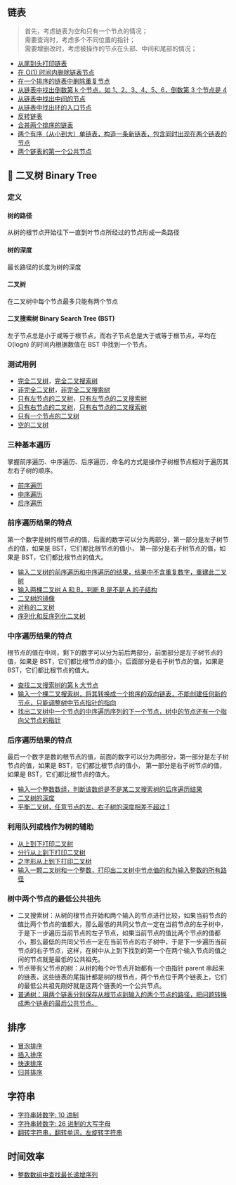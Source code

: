 ## 链表
> 首先，考虑链表为空和只有一个节点的情况；<br>
> 需要查询时，考虑多个不同位置的指针；<br>
> 需要增删改时，考虑被操作的节点在头部、中间和尾部的情况；<br>
- [从尾到头打印链表](data_structure_linklist.cpp#L71)
- [在 O(1) 时间内删除链表节点](data_structure_linklist.cpp#L135)
- [在一个排序的链表中删除重复节点](data_structure_linklist.cpp#L164)
- [从链表中找出倒数第 k 个节点，如 1、2、3、4、5、6，倒数第 3 个节点是 4](data_structure_linklist.cpp#L195)
- [从链表中找出中间的节点](data_structure_linklist.cpp#L96)
- [从链表中找出环的入口节点](data_structure_linklist.cpp#L214)
- [反转链表](data_structure_linklist.cpp#L254)
- [合并两个排序的链表](data_structure_linklist.cpp#L272)
- [两个有序（从小到大）单链表，构造一条新链表，包含同时出现在两个链表的节点](data_structure_linklist.cpp#L108)
- [两个链表的第一个公共节点](data_structure_linklist.cpp#L299)

## 🌲 二叉树 Binary Tree

### 定义

#### 树的路径

从树的根节点开始往下一直到叶节点所经过的节点形成一条路径

#### 树的深度

最长路径的长度为树的深度

#### 二叉树

在二叉树中每个节点最多只能有两个节点

#### 二叉搜索树 Binary Search Tree (BST)

左子节点总是小于或等于根节点，而右子节点总是大于或等于根节点，平均在 O(logn) 的时间内根据数值在 BST 中找到一个节点。

### 测试用例

- [完全二叉树](Google_tests/CompleteBinaryTreeTest.cpp)，[完全二叉搜索树](Google_tests/CompleteBSTTest.cpp)
- [非完全二叉树](Google_tests/NonCompleteBinaryTreeTest.cpp)，[非完全二叉搜索树](Google_tests/NonCompleteBSTTest.cpp)
- [只有左节点的二叉树](Google_tests/OnlyLeftNodeBinaryTreeTest.cpp)，[只有左节点的二叉搜索树](Google_tests/OnlyLeftNodeBSTTest.cpp)
- [只有右节点的二叉树](Google_tests/OnlyRightNodeBinaryTreeTest.cpp)，[只有右节点的二叉搜索树](Google_tests/OnlyRightNodeBSTTest.cpp)
- [只有一个节点的二叉树](Google_tests/OneNodeBinaryTreeTest.cpp)
- [空的二叉树](Google_tests/EmptyBinaryTreeTest.cpp)

### 三种基本遍历

掌握前序遍历、中序遍历、后序遍历，命名的方式是操作子树根节点相对于遍历其左右子树的顺序。

- [前序遍历](BinaryTree/binary_tree.cpp)
- [中序遍历](BinaryTree/binary_tree.cpp)
- [后序遍历](BinaryTree/binary_tree.cpp)

### 前序遍历结果的特点

第一个数字是树的根节点的值，后面的数字可以分为两部分，第一部分是左子树节点的值，如果是 BST，它们都比根节点的值小，
第一部分是右子树节点的值，如果是 BST，它们都比根节点的值大。

- [输入二叉树的前序遍历和中序遍历的结果，结果中不含重复数字，重建此二叉树](BinaryTree/construct_binary_tree_with_preorder_inorder_walk_result.cpp)
- [输入两棵二叉树 A 和 B，判断 B 是不是 A 的子结构](BinaryTree/binary_tree_contain_sub_tree.cpp)
- [二叉树的镜像](BinaryTree/mirror_binary_tree.cpp)
- [对称的二叉树](BinaryTree/binary_tree_is_symmetrical.cpp)
- [序列化和反序列化二叉树](BinaryTree/serialize_binary_tree.cpp)

### 中序遍历结果的特点

根节点的值在中间，剩下的数字可以分为前后两部分，前面部分是左子树节点的值，如果是 BST，它们都比根节点的值小，后面部分是右子树节点的值，如果是 BST，它们都比根节点的值大。

- [查找二叉搜索树的第 k 大节点](BinaryTree/find_kth_node_in_bst.cpp)
- [输入一个棵二叉搜索树，将其转换成一个排序的双向链表，不能创建任何新的节点，只能调整树中节点指针的指向](BinaryTree/bst_to_link_list.cpp)
- [找出二叉树中一个节点的中序遍历序列的下一个节点，树中的节点还有一个指向父节点的指针](BinaryTree/get_binary_tree_inorder_walk_next.cpp)

### 后序遍历结果的特点

最后一个数字是数的根节点的值，前面的数字可以分为两部分，第一部分是左子树节点的值，如果是 BST，它们都比根节点的值小，
第一部分是右子树节点的值，如果是 BST，它们都比根节点的值大。

- [输入一个整数数组，判断该数组是不是某二叉搜索树的后序遍历结果](BinaryTree/is_postorder_sequence_of_bst.cpp)
- [二叉树的深度](BinaryTree/binary_tree_depth.cpp)
- [平衡二叉树，任意节点的左、右子树的深度相差不超过 1](BinaryTree/binary_tree_is_balance.cpp)

### 利用队列或栈作为树的辅助

- [从上到下打印二叉树](BinaryTree/top_to_bottom_binary_tree_walk.cpp)
- [分行从上到下打印二叉树](BinaryTree/top_to_bottom_binary_tree_walk.cpp)
- [之字形从上到下打印二叉树](BinaryTree/top_to_bottom_binary_tree_walk.cpp)
- [输入一颗二叉树和一个整数，打印出二叉树中节点值的和为输入整数的所有路径](BinaryTree/find_summary_path_in_binary_tree.cpp)

### 树中两个节点的最低公共祖先

- 二叉搜索树：从树的根节点开始和两个输入的节点进行比较，如果当前节点的值比两个节点的值都大，那么最低的共同父节点一定在当前节点的左子树中，于是下一步遍历当前节点的左子节点，如果当前节点的值比两个节点的值都小，那么最低的共同父节点一定在当前节点的右子树中，于是下一步遍历当前节点的右子节点，这样，在树中从上到下找到的第一个在两个输入节点的值之间的节点就是最低的公共祖先。
- 节点带有父节点的树：从树的每个叶节点开始都有一个由指针 parent 串起来的链表，这些链表的尾指针都是树的根节点，两个节点位于两个链表上，它们的最低公共祖先刚好就是这两个链表的一个公共节点。
- [普通树：用两个链表分别保存从根节点到输入的两个节点的路径，把问题转换成两个链表的最后公共节点。](Tree/get_tree_last_common_parent.cpp)

## 排序
- [冒泡排序](sort.cpp#L23)
- [插入排序](sort.cpp#L50)
- [快速排序](sort.cpp#L87)
- [归并排序](sort.cpp#L138)

## 字符串
- [字符串转数字: 10 进制](data_structure_string.cpp#L52)
- [字符串转数字: 26 进制的大写字母](data_structure_string.cpp#L57)
- [翻转字符串，翻转单词，左旋转字符串](data_structure_string.cpp#L62)

## 时间效率
- [整数数组中查找最长递增序列](time_efficiency.cpp#L13)
